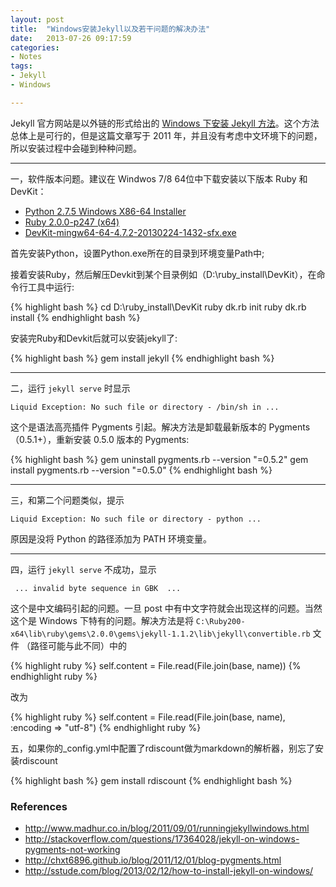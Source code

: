 ```yaml
---
layout: post
title:  "Windows安装Jekyll以及若干问题的解决办法"
date:   2013-07-26 09:17:59
categories: 
- Notes 
tags:
- Jekyll
- Windows

---
```


Jekyll 官方网站是以外链的形式给出的 [Windows 下安装 Jekyll 方法](http://www.madhur.co.in/blog/2011/09/01/runningjekyllwindows.html)。这个方法总体上是可行的，但是这篇文章写于 2011 年，并且没有考虑中文环境下的问题，所以安装过程中会碰到种种问题。

---

一，软件版本问题。建议在 Windwos 7/8 64位中下载安装以下版本 Ruby 和 DevKit：

* [Python 2.7.5 Windows X86-64 Installer](http://www.python.org/ftp/python/2.7.5/python-2.7.5.amd64.msi)
* [Ruby 2.0.0-p247 (x64)](http://dl.bintray.com/oneclick/rubyinstaller/rubyinstaller-2.0.0-p247-x64.exe?direct)
* [DevKit-mingw64-64-4.7.2-20130224-1432-sfx.exe](http://files.rubyforge.vm.bytemark.co.uk/rubyinstaller/DevKit-mingw64-64-4.7.2-20130224-1432-sfx.exe)

首先安装Python，设置Python.exe所在的目录到环境变量Path中;

接着安装Ruby，然后解压Devkit到某个目录例如（D:\ruby\_install\DevKit），在命令行工具中运行:

{% highlight bash %}
cd D:\ruby\_install\DevKit
ruby dk.rb init
ruby dk.rb install
{% endhighlight bash %}

安装完Ruby和Devkit后就可以安装jekyll了:

{% highlight bash %}
gem install jekyll
{% endhighlight bash %}

---

二，运行 `jekyll serve` 时显示

	Liquid Exception: No such file or directory - /bin/sh in ...

这个是语法高亮插件 Pygments 引起。解决方法是卸载最新版本的 Pygments （0.5.1+），重新安装 0.5.0 版本的 Pygments:

{% highlight bash %}
gem uninstall pygments.rb --version "=0.5.2"
gem install pygments.rb --version "=0.5.0"
{% endhighlight bash %}

---

三，和第二个问题类似，提示

	Liquid Exception: No such file or directory - python ...

原因是没将 Python 的路径添加为 PATH 环境变量。

---

四，运行 `jekyll serve` 不成功，显示

	 ... invalid byte sequence in GBK  ...

这个是中文编码引起的问题。一旦 post 中有中文字符就会出现这样的问题。当然这个是 Windows 下特有的问题。解决方法是将 `C:\Ruby200-x64\lib\ruby\gems\2.0.0\gems\jekyll-1.1.2\lib\jekyll\convertible.rb` 文件 （路径可能与此不同）中的 

{% highlight ruby %}
self.content = File.read(File.join(base, name)) 
{% endhighlight ruby %}

改为

{% highlight ruby %}
self.content = File.read(File.join(base, name), :encoding => "utf-8")
{% endhighlight ruby %}

五，如果你的_config.yml中配置了rdiscount做为markdown的解析器，别忘了安装rdiscount

{% highlight bash %}
gem install rdiscount
{% endhighlight bash %}

### References 

* <http://www.madhur.co.in/blog/2011/09/01/runningjekyllwindows.html>
* <http://stackoverflow.com/questions/17364028/jekyll-on-windows-pygments-not-working>
* <http://chxt6896.github.io/blog/2011/12/01/blog-pygments.html>
* <http://sstude.com/blog/2013/02/12/how-to-install-jekyll-on-windows/>